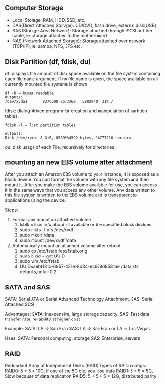 ## Computer Storage
- Local Storage: RAM, HDD, SSD, etc.
- DAS(Direct Attached Storage): CD/DVD, flash drive, external disk(USB)
- SAN(Storage Area Network): Storage attached through iSCSI or fiber cable, ie. storage attached to the motherboard
- NAS (Network Attached Storage): Storage attached over network (TCP/IP), ie. samba, NFS, EFS etc.

## Disk Partition (df, fdisk, du)
df: displays the amount of disk space available on the file system containing each file name argument.  If no file  name  is  given,  the space  available  on  all  currently mounted file systems is shown. 
```
df -h = human readable
outputs:
/dev/xvda1       8376300 2573360   5802940  31% /
```

fdisk: dialog-driven program for creation and manipulation of partition tables.
```
fdisk -l = list partition tables

outputs: 
Disk /dev/xvda: 8 GiB, 8589934592 bytes, 16777216 sectors

```

du: disk usage of each File, recursively for directories

## mounting an new EBS volume after attachment
<!-- https://docs.aws.amazon.com/AWSEC2/latest/UserGuide/ebs-using-volumes.html -->
After you attach an Amazon EBS volume to your instance, it is exposed as a block device. You can format the volume with any file system and then mount it. After you make the EBS volume available for use, you can access it in the same ways that you access any other volume. Any data written to this file system is written to the EBS volume and is transparent to applications using the device.

Steps: 
1. Format and mount an attached volume
   1. lsblk =  lists info about all available or the specified block devices.
   2. sudo mkfs -t xfs /dev/xvdf
   3. sudo mkdir /data
   4. sudo mount /dev/xvdf /data
2. Automatically mount an attached volume after reboot
   1. sudo cp /etc/fstab /etc/fstab.orig
   2. sudo blkid = get UUID
   3. sudo vim /etc/fstab
   4. UUID=aebf131c-6957-451e-8d34-ec978d9581ae  /data  xfs  defaults,nofail  0 2

## SATA and SAS 
SATA: Serial ATA or Serial Advanced Technology Attachment.
SAS: Serial Attached SCSI

Advantages:
SATA: Inexpensive, large storage capacity.
SAS: Fast data transfer rate, reliability at higher cost

Example:
SATA: LA => San Fran
SAS: LA => San Fran or LA => Las Vegas

Uses:
SATA: Personal computing, storage
SAS: Enterprise, servers

## RAID 
Redundant Array of Independent Disks (RAID)
Types of RAID configs:
RAID0: 5 + 5 = 10G, if one of the 5G die, you lose data
RAID1: 5 + 5 = 5G, Slow because of data replication
RAID5: 5 + 5 + 5 = 12G, distributed parity
